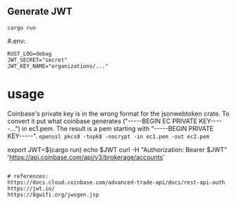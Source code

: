 ## Generate JWT

```cargo run```

#.env:
```
RUST_LOG=debug
JWT_SECRET="secret"
JWT_KEY_NAME="organizations/..."
```

# usage

Coinbase's private key is in the wrong format for the jsonwebtoken crate. To convert it put what coinbase generates 
("-----BEGIN EC PRIVATE KEY-----...") in ec1.pem. The result is a pem starting with "-----BEGIN PRIVATE KEY-----".
```openssl pkcs8 -topk8 -nocrypt -in ec1.pem -out ec2.pem```

export JWT=$(cargo run)
echo $JWT
curl -H "Authorization: Bearer $JWT" 'https://api.coinbase.com/api/v3/brokerage/accounts'

```

# references:
https://docs.cloud.coinbase.com/advanced-trade-api/docs/rest-api-auth
https://jwt.io/
https://8gwifi.org/jwsgen.jsp
